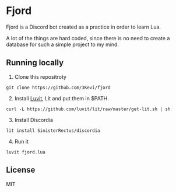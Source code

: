 # Fjord

Fjord is a Discord bot created as a practice in order to learn Lua.

A lot of the things are hard coded, since there is no need to create a database for such a simple project to my mind.


## Running locally

1. Clone this repositroty
```
git clone https://github.com/3Kevi/fjord
```

2. Install [Luvit](https://luvit.io/install.html), Lit and put them in $PATH.
```
curl -L https://github.com/luvit/lit/raw/master/get-lit.sh | sh
```

3. Install Discordia
```
lit install SinisterRectus/discordia
```
4. Run it
```
luvit fjord.lua
```


## License
MIT
